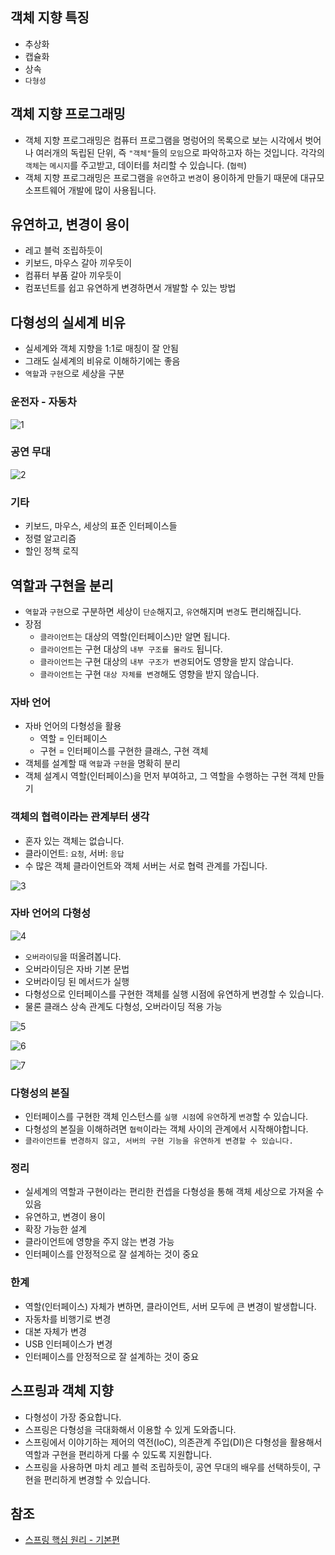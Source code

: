 ## 객체 지향 특징
* 추상화
* 캡슐화
* 상속
* ```다형성```

## 객체 지향 프로그래밍
* 객체 지향 프로그래밍은 컴퓨터 프로그램을 명렁어의 목록으로 보는 시각에서 벗어나 여러개의 독립된 단위, 즉 ```"객체"```들의 ```모임```으로 파악하고자 하는 것입니다. 각각의 ```객체```는 ```메시지```를 주고받고, 데이터를 처리할 수 있습니다. (```협력```)
* 객체 지향 프로그래밍은 프로그램을 ```유연```하고 ```변경```이 용이하게 만들기 때문에 대규모 소프트웨어 개발에 많이 사용됩니다.

## 유연하고, 변경이 용이
* 레고 블럭 조립하듯이
* 키보드, 마우스 갈아 끼우듯이
* 컴퓨터 부품 갈아 끼우듯이
* 컴포넌트를 쉽고 유연하게 변경하면서 개발할 수 있는 방법

## 다형성의 실세계 비유
* 실세계와 객체 지향을 1:1로 매칭이 잘 안됨
* 그래도 실세계의 비유로 이해하기에는 좋음
* ```역할```과 ```구현```으로 세상을 구분

### 운전자 - 자동차   
![1]()   

### 공연 무대   
![2]()   

### 기타
* 키보드, 마우스, 세상의 표준 인터페이스들
* 정렬 알고리즘
* 할인 정책 로직

## 역할과 구현을 분리
* ```역할```과 ```구현```으로 구분하면 세상이 ```단순```해지고, ```유연```해지며 ```변경```도 편리해집니다.
* 장점
  * ```클라이언트```는 대상의 역할(인터페이스)만 알면 됩니다.
  * ```클라이언트```는 구현 대상의 ```내부 구조를 몰라도``` 됩니다.
  * ```클라이언트```는 구현 대상의 ```내부 구조가 변경```되어도 영향을 받지 않습니다.
  * ```클라이언트```는 구현 ```대상 자체를 변경```해도 영향을 받지 않습니다.

### 자바 언어
* 자바 언어의 다형성을 활용
  * 역할 = 인터페이스
  * 구현 = 인터페이스를 구현한 클래스, 구현 객체
* 객체를 설계할 때 ```역할```과 ```구현```을 명확히 분리
* 객체 설계시 역할(인터페이스)을 먼저 부여하고, 그 역할을 수행하는 구현 객체 만들기

### 객체의 협력이라는 관계부터 생각
* 혼자 있는 객체는 없습니다.
* 클라이언트: ```요청```, 서버: ```응답```
* 수 많은 객체 클라이언트와 객체 서버는 서로 협력 관계를 가집니다.

![3]()   

### 자바 언어의 다형성
![4]()   
* ```오버라이딩```을 떠올려봅니다.
* 오버라이딩은 자바 기본 문법
* 오버라이딩 된 메서드가 실행
* 다형성으로 인터페이스를 구현한 객체를 실행 시점에 유연하게 변경할 수 있습니다.
* 물론 클래스 상속 관계도 다형성, 오버라이딩 적용 가능

![5]()   

![6]()   

![7]()

### 다형성의 본질
* 인터페이스를 구현한 객체 인스턴스를 ```실행 시점```에 ```유연```하게 ```변경```할 수 있습니다.
* 다형성의 본질을 이해하려면 ```협력```이라는 객체 사이의 관계에서 시작해야합니다.
* ```클라이언트를 변경하지 않고, 서버의 구현 기능을 유연하게 변경할 수 있습니다.```

### 정리
* 실세계의 역할과 구현이라는 편리한 컨셉을 다형성을 통해 객체 세상으로 가져올 수 있음
* 유연하고, 변경이 용이
* 확장 가능한 설계
* 클라이언트에 영향을 주지 않는 변경 가능
* 인터페이스를 안정적으로 잘 설계하는 것이 중요

### 한계
* 역할(인터페이스) 자체가 변하면, 클라이언트, 서버 모두에 큰 변경이 발생합니다.
* 자동차를 비행기로 변경
* 대본 자체가 변경
* USB 인터페이스가 변경
* 인터페이스를 안정적으로 잘 설계하는 것이 중요

## 스프링과 객체 지향
* 다형성이 가장 중요합니다.
* 스프링은 다형성을 극대화해서 이용할 수 있게 도와줍니다.
* 스프링에서 이야기하는 제어의 역전(IoC), 의존관계 주입(DI)은 다형성을 활용해서 역할과 구현을 편리하게 다룰 수 있도록 지원합니다.
* 스프링을 사용하면 마치 레고 블럭 조립하듯이, 공연 무대의 배우를 선택하듯이, 구현을 편리하게 변경할 수 있습니다.

## 참조
* [스프링 핵심 원리 - 기본편](https://www.inflearn.com/course/%EC%8A%A4%ED%94%84%EB%A7%81-%ED%95%B5%EC%8B%AC-%EC%9B%90%EB%A6%AC-%EA%B8%B0%EB%B3%B8%ED%8E%B8/dashboard)